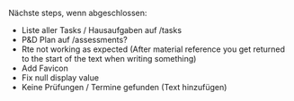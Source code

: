 Nächste steps, wenn abgeschlossen:

- Liste aller Tasks / Hausaufgaben auf /tasks
- P&D Plan auf /assessments?
- Rte not working as expected (After material reference you get returned to the start of the text when writing something)
- Add Favicon
- Fix null display value
- Keine Prüfungen / Termine gefunden (Text hinzufügen)
